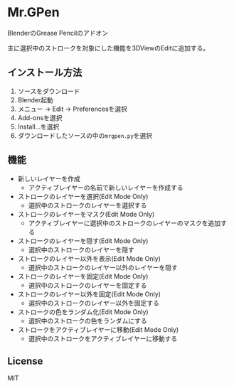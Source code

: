 # Mr.GPen
BlenderのGrease Pencilのアドオン

主に選択中のストロークを対象にした機能を3DViewのEditに追加する。

## インストール方法
1. ソースをダウンロード
1. Blender起動
1. メニュー -> Edit -> Preferencesを選択
1. Add-onsを選択
1. Install...を選択
1. ダウンロードしたソースの中の`mrgpen.py`を選択


## 機能
- 新しいレイヤーを作成
  - アクティブレイヤーの名前で新しいレイヤーを作成する
- ストロークのレイヤーを選択(Edit Mode Only)
  - 選択中のストロークのレイヤーを選択する
- ストロークのレイヤーをマスク(Edit Mode Only)
  - アクティブレイヤーに選択中のストロークのレイヤーのマスクを追加する
- ストロークのレイヤーを隠す(Edit Mode Only)
  - 選択中のストロークのレイヤーを隠す
- ストロークのレイヤー以外を表示(Edit Mode Only)
  - 選択中のストロークのレイヤー以外のレイヤーを隠す
- ストロークのレイヤーを固定(Edit Mode Only)
  - 選択中のストロークのレイヤーを固定する
- ストロークのレイヤー以外を固定(Edit Mode Only)
  - 選択中のストロークのレイヤー以外を固定する
- ストロークの色をランダム化(Edit Mode Only)
  - 選択中のストロークの色をランダムにする
- ストロークをアクティブレイヤーに移動(Edit Mode Only)
  - 選択中のストロークをアクティブレイヤーに移動する

## License
MIT
